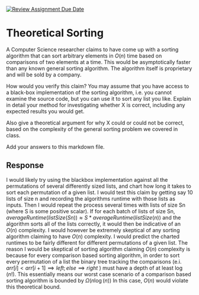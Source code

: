 [![Review Assignment Due Date](https://classroom.github.com/assets/deadline-readme-button-24ddc0f5d75046c5622901739e7c5dd533143b0c8e959d652212380cedb1ea36.svg)](https://classroom.github.com/a/9YUeXH71)
# Theoretical Sorting

A Computer Science researcher claims to have come up with a sorting algorithm
that can sort arbitrary elements in $O(n)$ time based on comparisons of two
elements at a time. This would be asymptotically faster than any known general
sorting algorithm. The algorithm itself is proprietary and will be sold by a
company.

How would you verify this claim? You may assume that you have access to a
black-box implementation of the sorting algorithm, i.e. you cannot examine the
source code, but you can use it to sort any list you like. Explain in detail
your method for investigating whether X is correct, including any expected
results you would get.

Also give a theoretical argument for why X could or could not be correct, based
on the complexity of the general sorting problem we covered in class.

Add your answers to this markdown file.

## Response

I would likely try using the blackbox implementation against all the permutations of several differently sized lists, and chart how long it takes to sort each permutation of a given list. I would test this claim by getting say 10 lists of size n and recording the algorithms runtime with those lists as inputs. Then I would repeat the process several times with lists of size Sn (where S is some positive scalar). If for each batch of lists of size Sn, $averageRuntime(listSize(Sn)) \approx S*averageRuntime(listSize(n))$ and the algorithm sorts all of the lists correctly, it would then be indicative of an $O(n)$ complexity. I would however be extremely skeptical of any sorting algorithm claiming to have $O(n)$ complexity. I would predict the charted runtimes to be fairly different for different permutations of a given list. The reason I would be skeptical of sorting algorithm claiming $O(n)$ complexity is because for every comparison based sorting algorithm, in order to sort every permutation of a list the binary tree tracking the comparisons (e.i. $arr[i] < arr[i+1] \implies left; else \implies right$ ) must have a depth of at least $\log(n!).$ This essentially means our worst case scenario of a comparison based sorting algorithm is bounded by $\Omega(n\log(n))$ In this case, $O(n)$ would violate this theoretical bound.